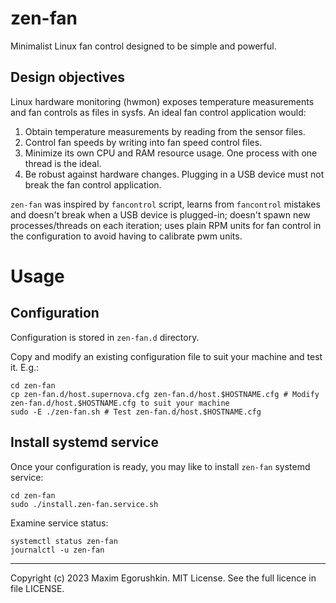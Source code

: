 # zen-fan
Minimalist Linux fan control designed to be simple and powerful.

## Design objectives
Linux hardware monitoring (hwmon) exposes temperature measurements and fan controls as files in sysfs. An ideal fan control application would:

1. Obtain temperature measurements by reading from the sensor files.
2. Control fan speeds by writing into fan speed control files.
3. Minimize its own CPU and RAM resource usage. One process with one thread is the ideal.
4. Be robust against hardware changes. Plugging in a USB device must not break the fan control application.

`zen-fan` was inspired by `fancontrol` script, learns from `fancontrol` mistakes and doesn't break when a USB device is plugged-in; doesn't spawn new processes/threads on each iteration; uses plain RPM units for fan control in the configuration to avoid having to calibrate pwm units.

# Usage

## Configuration
Configuration is stored in `zen-fan.d` directory.

Copy and modify an existing configuration file to suit your machine and test it. E.g.:

```
cd zen-fan
cp zen-fan.d/host.supernova.cfg zen-fan.d/host.$HOSTNAME.cfg # Modify zen-fan.d/host.$HOSTNAME.cfg to suit your machine
sudo -E ./zen-fan.sh # Test zen-fan.d/host.$HOSTNAME.cfg
```

## Install systemd service
Once your configuration is ready, you may like to install `zen-fan` systemd service:

```
cd zen-fan
sudo ./install.zen-fan.service.sh
```

Examine service status:

```
systemctl status zen-fan
journalctl -u zen-fan
```

---

Copyright (c) 2023 Maxim Egorushkin. MIT License. See the full licence in file LICENSE.
